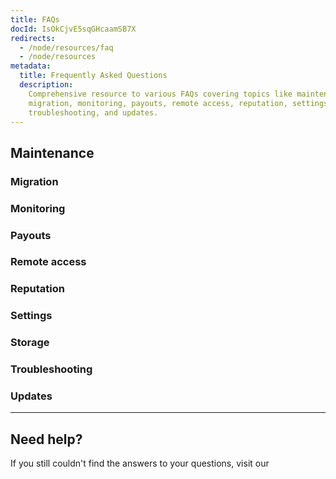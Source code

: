 ```yaml
---
title: FAQs
docId: IsOkCjvE5sqGHcaamSB7X
redirects:
  - /node/resources/faq
  - /node/resources
metadata:
  title: Frequently Asked Questions
  description:
    Comprehensive resource to various FAQs covering topics like maintenance,
    migration, monitoring, payouts, remote access, reputation, settings, storage,
    troubleshooting, and updates.
---
```


## Maintenance

[](docId:Zh_lD6UPciHT53wOWuAoD)&#x20;

### Migration

[](docId:jEntWNvi2M6Eo74NICIJg)&#x20;

[](docId:aKZt7A92CnGjPy1JY1YpF)

[](docId:PsB_5Yp43KeN0DszuE2DN)&#x20;

[](docId:NGHe10jmn-kdgzTf3FUz0)&#x20;

### Monitoring

[](docId:O68S24Iww4ZEnVk8yO7Mv)&#x20;

[](docId:EeyBBKEeuNK5oqkB4EyU0)&#x20;

### Payouts

[](docId:bG8Q88XbTvEPkzsuc02T8)&#x20;

[](docId:2tLLmAjix5YnHHa1oflQp)&#x20;

[](docId:TPy59W2Kvxsj50ERIZ1hU)&#x20;

[](docId:3bVxz-N4BRC_YuNBRCUJK)&#x20;

[](docId:ADB7HqQRe45givmFK7bfI)&#x20;

### Remote access

[](docId:pueo_P_wgMERT0DdEn2pr)&#x20;

[](docId:PPSiUfbbgY0-Y6zvw9I_y)&#x20;

[](docId:mZulkrp1H1Igv1BBTPsTC)&#x20;

### Reputation&#x20;

[](docId:p7qPegEKWZtjlC0fKCRB7)&#x20;

### Settings

[](docId:NX30Zzpr870-px_UDpHvu)&#x20;

[](docId:F2toWlqC-Xf3tEtzt29B6)&#x20;

[](docId:nZeFxmawYPdgkwUPy6f9s)&#x20;

[](docId:bMlttgapdFJxCNAULJDIv)&#x20;

[](docId:jA6Jl8XzCR1nc4_WyJj1a)&#x20;

[](docId:gDXZgLlP_rcSW8SuflgqS)&#x20;

### Storage

[](docId:nANEIimWey3FXPFuGrJdN)&#x20;

[](docId:nIbn-DMd7221Ozj7MJhV-)&#x20;

### Troubleshooting

[](docId:M-Yv2DFc-OFZ4r9Q8b8HY)&#x20;

### Updates

[](docId:CfmXIRjM5X5Sh8KDGC1qF)&#x20;

---

## Need help?

If you still couldn't find the answers to your questions, visit our [](docId:h0GeE0-z8ta1rOlKLL7lL)&#x20;
